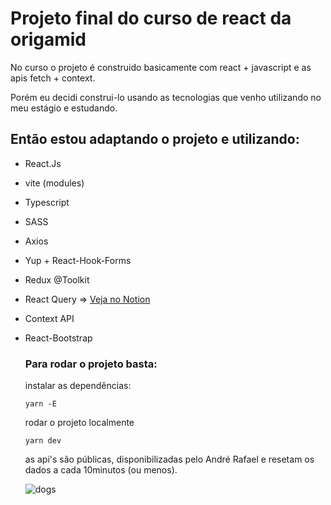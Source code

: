 # Projeto final do curso de react da origamid

No curso o projeto é construido basicamente com react + javascript e as apis fetch + context.

Porém eu decidi construi-lo usando as tecnologias que venho utilizando no meu estágio e estudando.

## Então estou adaptando o projeto e utilizando:

- React.Js
- vite (modules)
- Typescript
- SASS
- Axios
- Yup + React-Hook-Forms
- Redux @Toolkit
- React Query => [Veja no Notion](https://www.notion.so/React-Query-87ce0fe3f22446c6bf42012c3fa1d6b2) 
- Context API
- React-Bootstrap

  ### Para rodar o projeto basta:

  instalar as dependências:

  ```
  yarn -E

  ```

  rodar o projeto localmente

  ```
  yarn dev

  ```

  as api's são públicas, disponibilizadas pelo André Rafael e resetam os dados a cada 10minutos (ou menos).

  ![dogs](https://user-images.githubusercontent.com/75024157/182373655-582fa614-3d84-4212-b33b-c5a96b47db6b.JPG)

